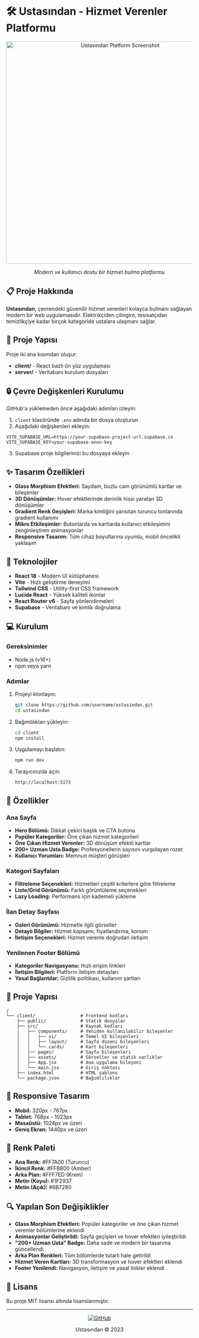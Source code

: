 # 🛠️ Ustasından - Hizmet Verenler Platformu

<div align="center">
  <img src="client/src/assets/screenshot.png" alt="Ustasından Platform Screenshot" width="600"/>
  <p><em>Modern ve kullanıcı dostu bir hizmet bulma platformu</em></p>
</div>

## 📋 Proje Hakkında

**Ustasından**, çevrendeki güvenilir hizmet verenleri kolayca bulmanı sağlayan modern bir web uygulamasıdır. Elektrikçiden çilingire, tesisatçıdan temizlikçiye kadar birçok kategoride ustalara ulaşmanı sağlar.

## 📁 Proje Yapısı

Proje iki ana kısımdan oluşur:
- **client/** - React bazlı ön yüz uygulaması
- **server/** - Veritabanı kurulum dosyaları

## 🔒 Çevre Değişkenleri Kurulumu

GitHub'a yüklemeden önce aşağıdaki adımları izleyin:

1. `client` klasöründe `.env` adında bir dosya oluşturun
2. Aşağıdaki değişkenleri ekleyin:
```
VITE_SUPABASE_URL=https://your-supabase-project-url.supabase.co
VITE_SUPABASE_KEY=your-supabase-anon-key
```
3. Supabase proje bilgilerinizi bu dosyaya ekleyin

## ✨ Tasarım Özellikleri

- **Glass Morphism Efektleri:** Saydam, buzlu cam görünümlü kartlar ve bileşenler
- **3D Dönüşümler:** Hover efektlerinde derinlik hissi yaratan 3D dönüşümler
- **Gradient Renk Geçişleri:** Marka kimliğini yansıtan turuncu tonlarında gradient kullanımı
- **Mikro Etkileşimler:** Butonlarda ve kartlarda kullanıcı etkileşimini zenginleştiren animasyonlar
- **Responsive Tasarım:** Tüm cihaz boyutlarına uyumlu, mobil öncelikli yaklaşım

## 🚀 Teknolojiler

- **React 18** - Modern UI kütüphanesi
- **Vite** - Hızlı geliştirme deneyimi
- **Tailwind CSS** - Utility-first CSS framework
- **Lucide React** - Yüksek kaliteli ikonlar
- **React Router v6** - Sayfa yönlendirmeleri
- **Supabase** - Veritabanı ve kimlik doğrulama

## 💻 Kurulum

### Gereksinimler

- Node.js (v16+)
- npm veya yarn

### Adımlar

1. Projeyi klonlayın:
   ```bash
   git clone https://github.com/username/ustasindan.git
   cd ustasindan
   ```

2. Bağımlılıkları yükleyin:
   ```bash
   cd client
   npm install
   ```

3. Uygulamayı başlatın:
   ```bash
   npm run dev
   ```

4. Tarayıcınızda açın:
   ```
   http://localhost:5173
   ```

## 🌟 Özellikler

### Ana Sayfa
- **Hero Bölümü:** Dikkat çekici başlık ve CTA butonu
- **Popüler Kategoriler:** Öne çıkan hizmet kategorileri
- **Öne Çıkan Hizmet Verenler:** 3D dönüşüm efektli kartlar
- **200+ Uzman Usta Badge:** Profesyonellerin sayısını vurgulayan rozet
- **Kullanıcı Yorumları:** Memnun müşteri görüşleri

### Kategori Sayfaları
- **Filtreleme Seçenekleri:** Hizmetleri çeşitli kriterlere göre filtreleme
- **Liste/Grid Görünümü:** Farklı görüntüleme seçenekleri
- **Lazy Loading:** Performans için kademeli yükleme

### İlan Detay Sayfası
- **Galeri Görünümü:** Hizmetle ilgili görseller
- **Detaylı Bilgiler:** Hizmet kapsamı, fiyatlandırma, konum
- **İletişim Seçenekleri:** Hizmet verenle doğrudan iletişim

### Yenilenen Footer Bölümü
- **Kategoriler Navigasyonu:** Hızlı erişim linkleri
- **İletişim Bilgileri:** Platform iletişim detayları
- **Yasal Bağlantılar:** Gizlilik politikası, kullanım şartları

## 📂 Proje Yapısı

```
/
└── client/                 # Frontend kodları
    ├── public/             # Statik dosyalar
    ├── src/                # Kaynak kodları
    │   ├── components/     # Yeniden kullanılabilir bileşenler
    │   │   ├── ui/         # Temel UI bileşenleri
    │   │   ├── layout/     # Sayfa düzeni bileşenleri
    │   │   └── cards/      # Kart bileşenleri
    │   ├── pages/          # Sayfa bileşenleri
    │   ├── assets/         # Görseller ve statik varlıklar
    │   ├── App.jsx         # Ana uygulama bileşeni
    │   └── main.jsx        # Giriş noktası
    ├── index.html          # HTML şablonu
    └── package.json        # Bağımlılıklar
```

## 📱 Responsive Tasarım

- **Mobil:** 320px - 767px
- **Tablet:** 768px - 1023px
- **Masaüstü:** 1024px ve üzeri
- **Geniş Ekran:** 1440px ve üzeri

## 🎨 Renk Paleti

- **Ana Renk:** #FF7A00 (Turuncu)
- **İkincil Renk:** #FFB800 (Amber)
- **Arka Plan:** #FFF7ED (Krem)
- **Metin (Koyu):** #1F2937
- **Metin (Açık):** #6B7280

## 🔍 Yapılan Son Değişiklikler

- **Glass Morphism Efektleri:** Popüler kategoriler ve öne çıkan hizmet verenler bölümlerine eklendi
- **Animasyonlar Geliştirildi:** Sayfa geçişleri ve hover efektleri iyileştirildi
- **"200+ Uzman Usta" Badge:** Daha sade ve modern bir tasarıma güncellendi
- **Arka Plan Renkleri:** Tüm bölümlerde tutarlı hale getirildi
- **Hizmet Veren Kartları:** 3D transformasyon ve hover efektleri eklendi
- **Footer Yenilendi:** Navigasyon, iletişim ve yasal linkler eklendi

## 📜 Lisans

Bu proje MIT lisansı altında lisanslanmıştır.

---

<div align="center">
  <p>
    <a href="https://github.com/username/ustasindan">
      <img src="https://img.shields.io/badge/GitHub-Proje%20Sayfası-blue?style=for-the-badge&logo=github" alt="GitHub" />
    </a>
  </p>
  <p>Ustasından © 2023</p>
</div> 